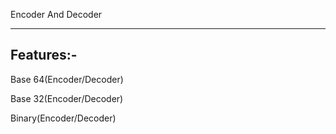 Encoder And Decoder
___________________

Features:-
----------

Base 64(Encoder/Decoder) 

Base 32(Encoder/Decoder)

Binary(Encoder/Decoder)

